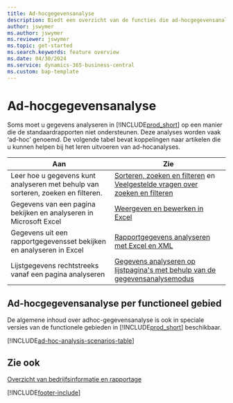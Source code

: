 ```yaml
---
title: Ad-hocgegevensanalyse
description: Biedt een overzicht van de functies die ad-hocgegevensanalyses in Business Central ondersteunen.
author: jswymer
ms.author: jswymer
ms.reviewer: jswymer
ms.topic: get-started
ms.search.keywords: feature overview
ms.date: 04/30/2024
ms.service: dynamics-365-business-central
ms.custom: bap-template
---
```

# Ad-hocgegevensanalyse

Soms moet u gegevens analyseren in [!INCLUDE[prod_short](includes/prod_short.md)] op een manier die de standaardrapporten niet ondersteunen. Deze analyses worden vaak ‘ad-hoc’ genoemd. De volgende tabel bevat koppelingen naar artikelen die u kunnen helpen bij het leren uitvoeren van ad-hocanalyses.

| Aan | Zie |
| --- | --- |
| Leer hoe u gegevens kunt analyseren met behulp van sorteren, zoeken en filteren. | [Sorteren, zoeken en filteren](ui-enter-criteria-filters.md) en [Veelgestelde vragen over zoeken en filteren](ui-search-filter-faq.yml) |
| Gegevens van een pagina bekijken en analyseren in Microsoft Excel | [Weergeven en bewerken in Excel](across-work-with-excel.md) |
| Gegevens uit een rapportgegevensset bekijken en analyseren in Excel | [Rapportgegevens analyseren met Excel en XML](report-analyze-excel.md) |
| Lijstgegevens rechtstreeks vanaf een pagina analyseren |[Gegevens analyseren op lijstpagina's met behulp van de gegevensanalysemodus](analysis-mode.md)|

## Ad-hocgegevensanalyse per functioneel gebied

De algemene inhoud over adhoc-gegevensanalyse is ook in speciale versies van de functionele gebieden in [!INCLUDE[prod_short](includes/prod_short.md)] beschikbaar. 

[!INCLUDE[ad-hoc-analysis-scenarios-table](includes/ad-hoc-analysis-scenarios-table.md)]


## Zie ook

[Overzicht van bedrijfsinformatie en rapportage](ui-work-report.md)

[!INCLUDE[footer-include](includes/footer-banner.md)]
